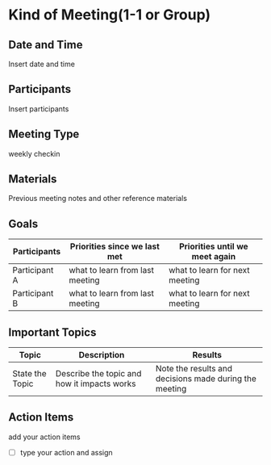 # Kind of Meeting(1-1 or Group)

## Date and Time

<p>Insert date and time</p>

## Participants

<p>Insert participants</p>

## Meeting Type

<p>weekly checkin</p>

## Materials

<p>Previous meeting notes and other reference materials</p>

## Goals
|Participants|Priorities since we last met|Priorities until we meet again|
|------------|----------------------------|------------------------------|
|Participant A|what to learn from last meeting|what to learn for next meeting|
|Participant B|what to learn from last meeting|what to learn for next meeting|

## Important Topics
|Topic|Description|Results|
|------------|----------------------------|------------------------------|
|State the Topic|Describe the topic and how it impacts works|Note the results and decisions made during the meeting|

## Action Items
<p>add your action items</p>

- [ ] type your action and assign
